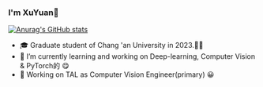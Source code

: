 ### I'm XuYuan👋
[![Anurag's GitHub stats](https://github-readme-stats.vercel.app/api?username=xuyuan21)](https://github.com/anuraghazra/github-readme-stats)
- 🎓 Graduate student of Chang 'an University in 2023.👨‍🎓
- 🌱 I’m currently learning and working on Deep-learning, Computer Vision & PyTorch的 😋
- 🔭 Working on TAL as Computer Vision Engineer(primary) 😀
  
<!--
**xuyuan21/xuyuan21** is a ✨ _special_ ✨ repository because its `README.md` (this file) appears on your GitHub profile.

Here are some ideas to get you started:
### Hi there 👋
- 🔭 I’m currently working on ...
- 🌱 I’m currently learning ...
- 👯 I’m looking to collaborate on ...
- 🤔 I’m looking for help with ...
- 💬 Ask me about ...
- 📫 How to reach me: ...
- 😄 Pronouns: ...
- ⚡ Fun fact: ...
- 📖📦

<img src="https://github-profile-trophy.vercel.app/?username=Windxy&theme=flat&column=7" alt="logo" height="160" align="center" style="margin: auto; margin-bottom: 20px;" />

-->
